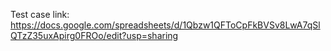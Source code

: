 Test case link:
https://docs.google.com/spreadsheets/d/1Qbzw1QFToCpFkBVSv8LwA7qSlQTzZ35uxApirg0FROo/edit?usp=sharing
